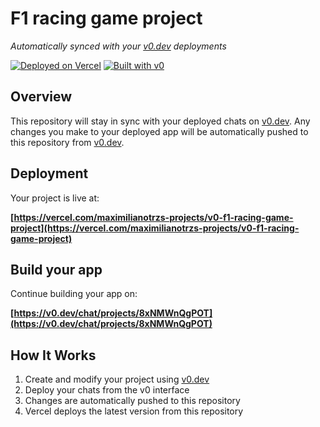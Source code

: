 # F1 racing game project

*Automatically synced with your [v0.dev](https://v0.dev) deployments*

[![Deployed on Vercel](https://img.shields.io/badge/Deployed%20on-Vercel-black?style=for-the-badge&logo=vercel)](https://vercel.com/maximilianotrzs-projects/v0-f1-racing-game-project)
[![Built with v0](https://img.shields.io/badge/Built%20with-v0.dev-black?style=for-the-badge)](https://v0.dev/chat/projects/8xNMWnQgPOT)

## Overview

This repository will stay in sync with your deployed chats on [v0.dev](https://v0.dev).
Any changes you make to your deployed app will be automatically pushed to this repository from [v0.dev](https://v0.dev).

## Deployment

Your project is live at:

**[https://vercel.com/maximilianotrzs-projects/v0-f1-racing-game-project](https://vercel.com/maximilianotrzs-projects/v0-f1-racing-game-project)**

## Build your app

Continue building your app on:

**[https://v0.dev/chat/projects/8xNMWnQgPOT](https://v0.dev/chat/projects/8xNMWnQgPOT)**

## How It Works

1. Create and modify your project using [v0.dev](https://v0.dev)
2. Deploy your chats from the v0 interface
3. Changes are automatically pushed to this repository
4. Vercel deploys the latest version from this repository
